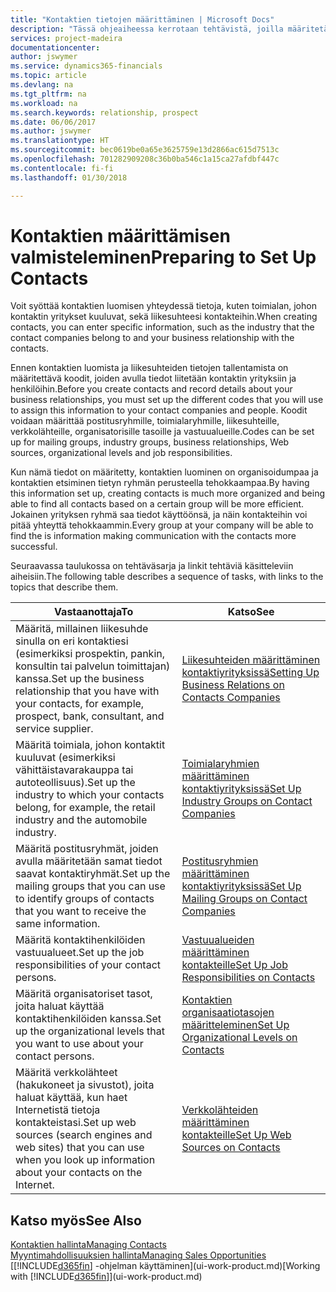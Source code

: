```yaml
---
title: "Kontaktien tietojen määrittäminen | Microsoft Docs"
description: "Tässä ohjeaiheessa kerrotaan tehtävistä, joilla määritetään tietoja ja koodeja, kuten toimialaryhmiä ja liikesuhteita, ennen kontaktien määrittämistä."
services: project-madeira
documentationcenter: 
author: jswymer
ms.service: dynamics365-financials
ms.topic: article
ms.devlang: na
ms.tgt_pltfrm: na
ms.workload: na
ms.search.keywords: relationship, prospect
ms.date: 06/06/2017
ms.author: jswymer
ms.translationtype: HT
ms.sourcegitcommit: bec0619be0a65e3625759e13d2866ac615d7513c
ms.openlocfilehash: 701282909208c36b0ba546c1a15ca27afdbf447c
ms.contentlocale: fi-fi
ms.lasthandoff: 01/30/2018

---
```

# <a name="preparing-to-set-up-contacts"></a><span data-ttu-id="da163-103">Kontaktien määrittämisen valmisteleminen</span><span class="sxs-lookup"><span data-stu-id="da163-103">Preparing to Set Up Contacts</span></span>
<span data-ttu-id="da163-104">Voit syöttää kontaktien luomisen yhteydessä tietoja, kuten toimialan, johon kontaktin yritykset kuuluvat, sekä liikesuhteesi kontakteihin.</span><span class="sxs-lookup"><span data-stu-id="da163-104">When creating contacts, you can enter specific information, such as the industry that the contact companies belong to and your business relationship with the contacts.</span></span>

<span data-ttu-id="da163-105">Ennen kontaktien luomista ja liikesuhteiden tietojen tallentamista on määritettävä koodit, joiden avulla tiedot liitetään kontaktin yrityksiin ja henkilöihin.</span><span class="sxs-lookup"><span data-stu-id="da163-105">Before you create contacts and record details about your business relationships, you must set up the different codes that you will use to assign this information to your contact companies and people.</span></span> <span data-ttu-id="da163-106">Koodit voidaan määrittää postitusryhmille, toimialaryhmille, liikesuhteille, verkkolähteille, organisatorisille tasoille ja vastuualueille.</span><span class="sxs-lookup"><span data-stu-id="da163-106">Codes can be set up for mailing groups, industry groups, business relationships, Web sources, organizational levels and job responsibilities.</span></span>

<span data-ttu-id="da163-107">Kun nämä tiedot on määritetty, kontaktien luominen on organisoidumpaa ja kontaktien etsiminen tietyn ryhmän perusteella tehokkaampaa.</span><span class="sxs-lookup"><span data-stu-id="da163-107">By having this information set up, creating contacts is much more organized and being able to find all contacts based on a certain group will be more efficient.</span></span> <span data-ttu-id="da163-108">Jokainen yrityksen ryhmä saa tiedot käyttöönsä, ja näin kontakteihin voi pitää yhteyttä tehokkaammin.</span><span class="sxs-lookup"><span data-stu-id="da163-108">Every group at your company will be able to find the is information making communication with the contacts more successful.</span></span>

<span data-ttu-id="da163-109">Seuraavassa taulukossa on tehtäväsarja ja linkit tehtäviä käsitteleviin aiheisiin.</span><span class="sxs-lookup"><span data-stu-id="da163-109">The following table describes a sequence of tasks, with links to the topics that describe them.</span></span> 

| <span data-ttu-id="da163-110">Vastaanottaja</span><span class="sxs-lookup"><span data-stu-id="da163-110">To</span></span> | <span data-ttu-id="da163-111">Katso</span><span class="sxs-lookup"><span data-stu-id="da163-111">See</span></span> |
| --- | --- |
| <span data-ttu-id="da163-112">Määritä, millainen liikesuhde sinulla on eri kontaktiesi (esimerkiksi prospektin, pankin, konsultin tai palvelun toimittajan) kanssa.</span><span class="sxs-lookup"><span data-stu-id="da163-112">Set up the business relationship that you have with your contacts, for example, prospect, bank, consultant, and service supplier.</span></span> |[<span data-ttu-id="da163-113">Liikesuhteiden määrittäminen kontaktiyrityksissä</span><span class="sxs-lookup"><span data-stu-id="da163-113">Setting Up Business Relations on Contacts Companies</span></span>](marketing-business-relations.md) |
| <span data-ttu-id="da163-114">Määritä toimiala, johon kontaktit kuuluvat (esimerkiksi vähittäistavarakauppa tai autoteollisuus).</span><span class="sxs-lookup"><span data-stu-id="da163-114">Set up the industry to which your contacts belong, for example, the retail industry and the automobile industry.</span></span> |[<span data-ttu-id="da163-115">Toimialaryhmien määrittäminen kontaktiyrityksissä</span><span class="sxs-lookup"><span data-stu-id="da163-115">Set Up Industry Groups on Contact Companies</span></span>](marketing-industry-groups.md) |
| <span data-ttu-id="da163-116">Määritä postitusryhmät, joiden avulla määritetään samat tiedot saavat kontaktiryhmät.</span><span class="sxs-lookup"><span data-stu-id="da163-116">Set up the mailing groups that you can use to identify groups of contacts that you want to receive the same information.</span></span> |[<span data-ttu-id="da163-117">Postitusryhmien määrittäminen kontaktiyrityksissä</span><span class="sxs-lookup"><span data-stu-id="da163-117">Set Up Mailing Groups on Contact Companies</span></span>](marketing-mailing-groups.md) |
| <span data-ttu-id="da163-118">Määritä kontaktihenkilöiden vastuualueet.</span><span class="sxs-lookup"><span data-stu-id="da163-118">Set up the job responsibilities of your contact persons.</span></span> |[<span data-ttu-id="da163-119">Vastuualueiden määrittäminen kontakteille</span><span class="sxs-lookup"><span data-stu-id="da163-119">Set Up Job Responsibilities on Contacts</span></span>](marketing-job-responsibilities.md) |
| <span data-ttu-id="da163-120">Määritä organisatoriset tasot, joita haluat käyttää kontaktihenkilöiden kanssa.</span><span class="sxs-lookup"><span data-stu-id="da163-120">Set up the organizational levels that you want to use about your contact persons.</span></span> |[<span data-ttu-id="da163-121">Kontaktien organisaatiotasojen määritteleminen</span><span class="sxs-lookup"><span data-stu-id="da163-121">Set Up Organizational Levels on Contacts</span></span>](marketing-organizational-levels.md) |
| <span data-ttu-id="da163-122">Määritä verkkolähteet (hakukoneet ja sivustot), joita haluat käyttää, kun haet Internetistä tietoja kontakteistasi.</span><span class="sxs-lookup"><span data-stu-id="da163-122">Set up web sources (search engines and web sites) that you can use when you look up information about your contacts on the Internet.</span></span> |[<span data-ttu-id="da163-123">Verkkolähteiden määrittäminen kontakteille</span><span class="sxs-lookup"><span data-stu-id="da163-123">Set Up Web Sources on Contacts</span></span>](marketing-web-sources.md) |

## <a name="see-also"></a><span data-ttu-id="da163-124">Katso myös</span><span class="sxs-lookup"><span data-stu-id="da163-124">See Also</span></span>
[<span data-ttu-id="da163-125">Kontaktien hallinta</span><span class="sxs-lookup"><span data-stu-id="da163-125">Managing Contacts</span></span>](marketing-contacts.md)  
[<span data-ttu-id="da163-126">Myyntimahdollisuuksien hallinta</span><span class="sxs-lookup"><span data-stu-id="da163-126">Managing Sales Opportunities</span></span>](marketing-manage-sales-opportunities.md)  
<span data-ttu-id="da163-127">[[!INCLUDE[d365fin](includes/d365fin_md.md)] -ohjelman käyttäminen](ui-work-product.md)</span><span class="sxs-lookup"><span data-stu-id="da163-127">[Working with [!INCLUDE[d365fin](includes/d365fin_md.md)]](ui-work-product.md)</span></span>

